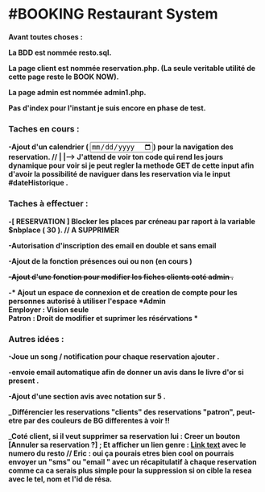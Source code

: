 <h1 class="centrer">#BOOKING Restaurant System</h1>

<p><h4>Avant toutes choses :<h/4> 

La BDD est nommée resto.sql.

La page client est nommée reservation.php. (La seule veritable utilité de cette page reste le BOOK NOW).

La page admin est nommée admin1.php.

Pas d'index pour l'instant je suis encore en phase de test. </p>








<p><h3>Taches en cours :</h3>

-Ajout d'un calendrier ( <input type="date"></input>)  pour la navigation des reservation.  // 
|
|-->  J'attend de voir ton code qui rend les jours dynamique pour voir si je peut regler la methode GET de cette input afin d'avoir la possibilité de naviguer dans les reservation via le input #dateHistorique .
</p>

<p><h3>Taches à effectuer :</h3>

-[ RESERVATION ] Blocker les places par créneau par raport à la variable $nbplace  ( 30 ). // A SUPPRIMER

-Autorisation d'inscription  des email en double et sans email

-Ajout de la fonction présences oui ou non (en cours )

<s>-Ajout d'une fonction pour modifier les fiches clients coté admin . </S>



-* Ajout un espace de connexion  et de creation de compte pour les personnes autorisé à utiliser l'espace *Admin </br>
Employer : Vision seule </br>
Patron : Droit de modifier et suprimer les résérvations *
</p>


<p><h3>Autres idées :</h3>

-Joue un song / notification  pour chaque reservation ajouter .

-envoie email automatique afin de donner un avis dans le livre d'or si present .

-Ajout d'une section avis  avec notation sur 5 . 
</p>





<!---------AUTRE---------->

_Différencier les reservations "clients" des reservations "patron", peut-etre par des couleurs de BG differentes à voir !!

_Coté client, si il veut supprimer sa reservation lui : Creer un bouton [Annuler sa reservation ?] ; Et afficher un lien genre :     <a href="tel:+33600000000">Link text</a> avec le numero du resto  // Eric : oui ça pourais etres bien cool  on pourrais envoyer un "sms" ou "email " avec un récapitulatif  à chaque reservation  comme ca ca serais plus simple pour la suppression si on cible la resea avec le tel, nom  et l'id de résa.



